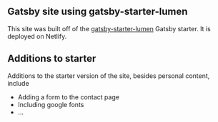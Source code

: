## Gatsby site using gatsby-starter-lumen
This site was built off of the [gatsby-starter-lumen](https://github.com/alxshelepenok/gatsby-starter-lumen) Gatsby starter. It is deployed on Netlify.

## Additions to starter
Additions to the starter version of the site, besides personal content, include
- Adding a form to the contact page
- Including google fonts
- ...
